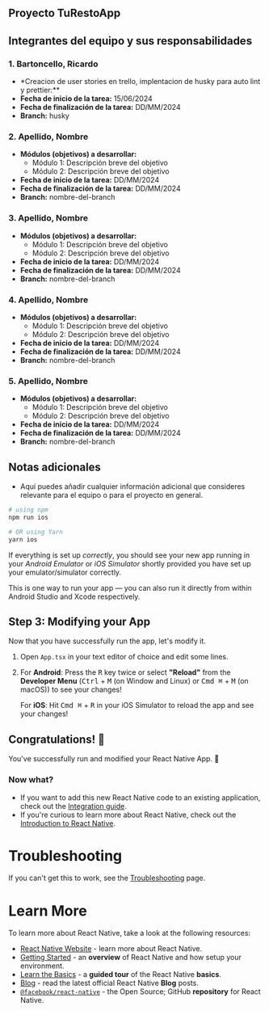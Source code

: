 ## Proyecto TuRestoApp

## Integrantes del equipo y sus responsabilidades

### 1. Bartoncello, Ricardo

- \*Creacion de user stories en trello, implentacion de husky para auto lint y prettier:\*\*
- **Fecha de inicio de la tarea:** 15/06/2024
- **Fecha de finalización de la tarea:** DD/MM/2024
- **Branch:** husky

### 2. Apellido, Nombre

- **Módulos (objetivos) a desarrollar:**
  - Módulo 1: Descripción breve del objetivo
  - Módulo 2: Descripción breve del objetivo
- **Fecha de inicio de la tarea:** DD/MM/2024
- **Fecha de finalización de la tarea:** DD/MM/2024
- **Branch:** nombre-del-branch

### 3. Apellido, Nombre

- **Módulos (objetivos) a desarrollar:**
  - Módulo 1: Descripción breve del objetivo
  - Módulo 2: Descripción breve del objetivo
- **Fecha de inicio de la tarea:** DD/MM/2024
- **Fecha de finalización de la tarea:** DD/MM/2024
- **Branch:** nombre-del-branch

### 4. Apellido, Nombre

- **Módulos (objetivos) a desarrollar:**
  - Módulo 1: Descripción breve del objetivo
  - Módulo 2: Descripción breve del objetivo
- **Fecha de inicio de la tarea:** DD/MM/2024
- **Fecha de finalización de la tarea:** DD/MM/2024
- **Branch:** nombre-del-branch

### 5. Apellido, Nombre

- **Módulos (objetivos) a desarrollar:**
  - Módulo 1: Descripción breve del objetivo
  - Módulo 2: Descripción breve del objetivo
- **Fecha de inicio de la tarea:** DD/MM/2024
- **Fecha de finalización de la tarea:** DD/MM/2024
- **Branch:** nombre-del-branch

## Notas adicionales

- Aquí puedes añadir cualquier información adicional que consideres relevante para el equipo o para el proyecto en general.

```bash
# using npm
npm run ios

# OR using Yarn
yarn ios
```

If everything is set up _correctly_, you should see your new app running in your _Android Emulator_ or _iOS Simulator_ shortly provided you have set up your emulator/simulator correctly.

This is one way to run your app — you can also run it directly from within Android Studio and Xcode respectively.

## Step 3: Modifying your App

Now that you have successfully run the app, let's modify it.

1. Open `App.tsx` in your text editor of choice and edit some lines.
2. For **Android**: Press the <kbd>R</kbd> key twice or select **"Reload"** from the **Developer Menu** (<kbd>Ctrl</kbd> + <kbd>M</kbd> (on Window and Linux) or <kbd>Cmd ⌘</kbd> + <kbd>M</kbd> (on macOS)) to see your changes!

   For **iOS**: Hit <kbd>Cmd ⌘</kbd> + <kbd>R</kbd> in your iOS Simulator to reload the app and see your changes!

## Congratulations! :tada:

You've successfully run and modified your React Native App. :partying_face:

### Now what?

- If you want to add this new React Native code to an existing application, check out the [Integration guide](https://reactnative.dev/docs/integration-with-existing-apps).
- If you're curious to learn more about React Native, check out the [Introduction to React Native](https://reactnative.dev/docs/getting-started).

# Troubleshooting

If you can't get this to work, see the [Troubleshooting](https://reactnative.dev/docs/troubleshooting) page.

# Learn More

To learn more about React Native, take a look at the following resources:

- [React Native Website](https://reactnative.dev) - learn more about React Native.
- [Getting Started](https://reactnative.dev/docs/environment-setup) - an **overview** of React Native and how setup your environment.
- [Learn the Basics](https://reactnative.dev/docs/getting-started) - a **guided tour** of the React Native **basics**.
- [Blog](https://reactnative.dev/blog) - read the latest official React Native **Blog** posts.
- [`@facebook/react-native`](https://github.com/facebook/react-native) - the Open Source; GitHub **repository** for React Native.
